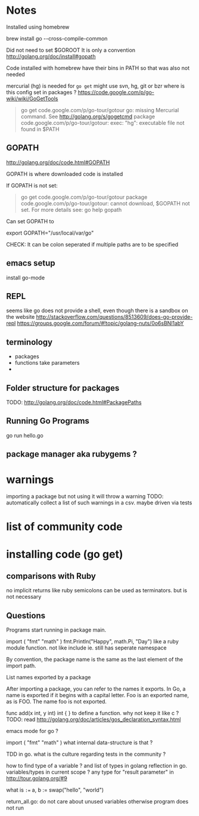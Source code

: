 # Notes

Installed using homebrew

brew install go --cross-compile-common

Did not need to set $GOROOT
It is only a convention 
http://golang.org/doc/install#gopath

Code installed with homebrew have their bins in PATH 
so that was also not needed

mercurial (hg) is needed for `go get`
might use svn, hg, git or bzr
where is this config set in packages ?
https://code.google.com/p/go-wiki/wiki/GoGetTools

> go get code.google.com/p/go-tour/gotour
go: missing Mercurial command. See http://golang.org/s/gogetcmd
package code.google.com/p/go-tour/gotour: exec: "hg": executable file not found in $PATH

## GOPATH
http://golang.org/doc/code.html#GOPATH

GOPATH is where downloaded code is installed

If GOPATH is not set:

> go get code.google.com/p/go-tour/gotour
package code.google.com/p/go-tour/gotour: cannot download, $GOPATH not set. For more details see: go help gopath

Can set GOPATH to

export GOPATH="/usr/local/var/go"

CHECK: It can be colon seperated if multiple paths are to be specified

## emacs setup

install go-mode

## REPL

seems like go does not provide a shell, even though there is a sandbox on the website
http://stackoverflow.com/questions/8513609/does-go-provide-repl
https://groups.google.com/forum/#!topic/golang-nuts/0o6sBNl1abY


## terminology

- packages
- functions take parameters
- 

## Folder structure for packages

TODO: http://golang.org/doc/code.html#PackagePaths

## Running Go Programs

go run hello.go

## package manager aka rubygems ?

# warnings

importing a package but not using it will throw a warning
TODO: automatically collect a list of such warnings in a csv. maybe driven via tests

# list of community code 

# installing code (go get)


## comparisons with Ruby

no implicit returns like ruby
semicolons can be used as terminators. but is not necessary

## Questions

Programs start running in package main.

import (
    "fmt"
    "math"
)
fmt.Println("Happy", math.Pi, "Day")
like a ruby module function. not like include ie. still has seperate namespace

By convention, the package name is the same as the last element of the import path.

List names exported by a package

After importing a package, you can refer to the names it exports.
In Go, a name is exported if it begins with a capital letter.
Foo is an exported name, as is FOO. The name foo is not exported.

func add(x int, y int) int {
}
to define a function. why not keep it like c ?
TODO: read http://golang.org/doc/articles/gos_declaration_syntax.html

emacs mode for go ?

import (
    "fmt"
    "math"
)
what internal data-structure is that ?

TDD in go. what is the culture regarding tests in the community ?

how to find type of a variable ? and list of types in golang
reflection in go. variables/types in current scope ?
any type for "result parameter" in http://tour.golang.org/#9

what is `:=`
  a, b := swap("hello", "world")

return_all.go: do not care about unused variables
otherwise program does not run


